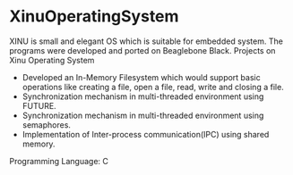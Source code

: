 # XinuOperatingSystem

XINU is small and elegant OS which is suitable for embedded system. The programs were developed and ported on Beaglebone Black.
Projects on Xinu Operating System
- Developed an In-Memory Filesystem which would support basic operations like creating a file, open a file, read, write and closing a file.
- Synchronization mechanism in multi-threaded environment using FUTURE. 
- Synchronization mechanism in multi-threaded environment using semaphores. 
- Implementation of Inter-process communication(IPC) using shared memory.

Programming Language: C